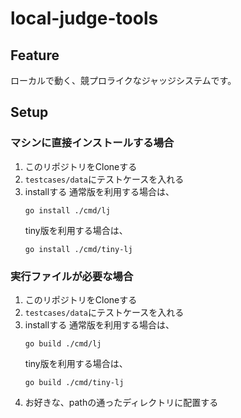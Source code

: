 # local-judge-tools

## Feature
ローカルで動く、競プロライクなジャッジシステムです。

## Setup

### マシンに直接インストールする場合

1. このリポジトリをCloneする
1. `testcases/data`にテストケースを入れる
1. installする
    通常版を利用する場合は、
    ```
    go install ./cmd/lj
    ```
    tiny版を利用する場合は、
    ```
    go install ./cmd/tiny-lj
    ```

### 実行ファイルが必要な場合
1. このリポジトリをCloneする
1. `testcases/data`にテストケースを入れる
1. installする
    通常版を利用する場合は、
    ```
    go build ./cmd/lj
    ```
    tiny版を利用する場合は、
    ```
    go build ./cmd/tiny-lj
    ```
1. お好きな、pathの通ったディレクトリに配置する
